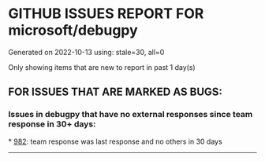 
# GITHUB ISSUES REPORT FOR microsoft/debugpy


Generated on 2022-10-13 using: stale=30, all=0


Only showing items that are new to report in past 1 day(s)


## FOR ISSUES THAT ARE MARKED AS BUGS:


### Issues in debugpy that have no external responses since team response in 30+ days:


\* [982](https://github.com/microsoft/debugpy/issues/982 "Error &quot;Server[pid=x] is already being debugged&quot;"): team response was last response and no others in 30 days

---
